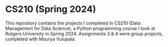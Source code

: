 # CS210 (Spring 2024)

This repository contains the projects I completed in CS210 (Data Management for Data Science), a Python programming course I took at Rutgers University in Spring 2024.
Assignments 3 & 4 were group projects, completed with Mourya Vulupala.
